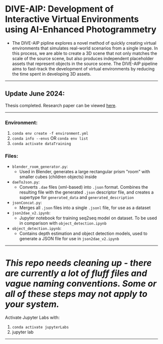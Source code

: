 # DIVE-AIP: Development of Interactive Virtual Environments using AI-Enhanced Photogrammetry
* The DIVE-AIP pipline explores a novel method of quickly creating virtual environments that simulates real-world scenarios from a single image. In this process, we are able to create a 3D scene that not only matches the scale of the source scene, but also produces independent placeholder assets that represent objects in the source scene. The DIVE-AIP pipeline aims to fast-track the development of virtual environments by reducing the time spent in developing 3D assets.

---
## Update June 2024:
Thesis completed. Research paper can be viewed [here](./BenjaminYee_45425108_ThesisB.pdf).

---

### Environment:
1. `conda env create -f environment.yml`
2. `conda info --envs` OR `conda env list`
3. `conda activate dataTraining`

### Files:
* `blender_room_generator.py`:
    * Used in Blender, generates a large rectangular prism "room" with smaller cubes (children objects) inside
* `daeToJson.py`:
    * Converts `.dae` files (xml-based) into `.json` format. Combines the resulting file with the generated `.json` descriptor file, and creates a supertype for `generated_data` and `generated_description`
* `jsonConcat.py`:
    * Merges all `.json` files into a single `.jsonl` file, for use as a dataset
* `json2dae_v2.ipynb`:
    * Jupyter notebook for training seq2seq model on dataset. To be used in comparison with `object_detection.ipynb`
* `object_detection.ipynb`:
    * Contains depth estimation and object detection models, used to generate a JSON file for use in `json2dae_v2.ipynb`

---

_This repo needs cleaning up - there are currently a lot of fluff files and vague naming conventions. Some or all of these steps may not apply to your system._
=======
Activate Jupyter Labs with:

1. `conda activate jupyterLabs`
2. jupyter lab


---
